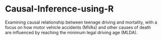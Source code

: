 # Causal-Inference-using-R
Examining causal relationship between teenage driving and mortality, with a focus on how motor vehicle accidents (MVAs) and other causes of death are influenced by reaching the minimum legal driving age (MLDA).
